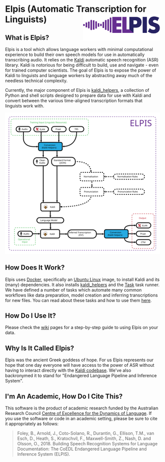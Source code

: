 # Elpis (Automatic Transcription for Linguists) <img src="docs/img/elpis.png" align="right" width="250px"/>

## What is Elpis?

Elpis is a tool which allows language workers with minimal computational experience to build their own speech models 
for use in automatically transcribing audio. It relies on the [Kaldi](http://kaldi-asr.org) automatic speech recognition 
(ASR) library. Kaldi is notorious for being difficult to build, use and navigate - even for trained computer scientists. 
The goal of Elpis is to expose the power of Kaldi to linguists and language workers by abstracting away much of the 
needless technical complexity.

Currently, the major component of Elpis is [kaldi_helpers](https://github.com/CoEDL/kaldi_helpers), a collection of 
Python and shell scripts designed to prepare data for use with Kaldi and convert between the various time-aligned 
transcription formats that linguists work with.

![Elpis Pathway](./docs/img/elpis-pipeline.svg)

## How Does It Work?

Elpis uses [Docker](https://www.docker.com/), specifically an [Ubuntu Linux](https://www.ubuntu.com/) image, to install
Kaldi and its (many) dependencies. It also installs [kaldi_helpers](https://github.com/CoEDL/kaldi_helpers) and the 
[Task](https://taskfile.org/#/) task runner. We have defined a number of tasks which automate many common workflows like
data preparation, model creation and inferring transcriptions for new files. You can read about these tasks and how to 
use them [here](https://github.com/CoEDL/elpis/wiki/tasks).

## How Do I Use It?

Please check the [wiki](https://github.com/CoEDL/elpis/wiki/Elpis-Step-By-Step-Guide) pages for a step-by-step guide to
using Elpis on your data.

## Why Is It Called Elpis?

Elpis was the ancient Greek goddess of hope. For us Elpis represents our hope that one day everyone will have access to 
the power of ASR without having to interact directly with the [Kaldi codebase](https://github.com/kaldi-asr/kaldi).
We've also backronymed it to stand for "Endangered Language Pipeline and Inference System".

## I'm An Academic, How Do I Cite This?

This software is the product of academic research funded by the Australian Research Council 
[Centre of Excellence for the Dynamics of Language](http://www.dynamicsoflanguage.edu.au/). If you use the software 
or code in an academic setting, please be sure to cite it appropriately as follows:
> Foley, B., Arnold, J., Coto-Solano, R., Durantin, G., Ellison, T.M., van Esch, D., Heath, S., Kratochvíl, F., Maxwell-Smith, Z., Nash, D. and Olsson, O., 2018. Building Speech Recognition Systems for Language Documentation: The CoEDL Endangered Language Pipeline and Inference System (ELPIS).

